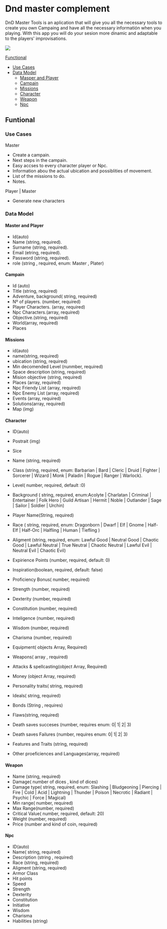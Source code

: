 # Dnd master complement


DnD Master Tools is an aplication that will give you all the necessary tools to create you own Campaing and have all the necessary informatión when you playing. With this app you will do your sesion more dinamic and adaptable to the players' improvisations.

![](https://media.giphy.com/media/3oEjHFzI1y4erDQ4kE/giphy.gif?cid=790b7611d8kr4at5b4kvqvrpkr8eq70hdd2uy6so6trzmnpe&ep=v1_gifs_search&rid=giphy.gif&ct=g)

[Functional](#funtional)
- [Use Cases](#use-cases)
- [Data Model](#data-model)
    - [Masper and Player](#master-and-player)
    - [Campain](#campain)
    - [Missions](#missions)
    - [Character](#character)
    - [Weapon](#weapon)
    - [Npc](#npc)


## Funtional

### Use Cases

Master

- Create a campain.
- Next steps in the campain.
- Easy accses to every character player or Npc.
- Information abou the actual ubication and possiblities of movement.
- List of the missions to do.
- Notes.

Player | Master
- Generate new characters

### Data Model

#### Master and Player
- Id(auto)
- Name (string, required).
- Surname (string, required).
- Email (etring, required).
- Password (string, required).
- role (string , required, enum: Master , Plater)

#### Campain

- Id (auto)
- Title (string, required)
- Adventure, background( string, required)
- Nº of players. (number, required)
- Player Characters. (array, required)
- Npc Characters.(array, required)
- Objective.(string, required)
- World(array, required)
- Places


#### Missions

- id(auto)
- name(string, required)
- ubication (string, required)
- Min decomended Level (nunmber, required)
- Space description (string, required)
- Mision objective (string, required)
- Places (array, required)
- Npc Friendy List (array, required)
- Npc Enemy List (array, required)
- Events (array, required)
- Solutions(array, required)
- Map (img)

#### Character

- ID(auto)
- Postrait (img)
- Sice
- Name (string, required)
- Class (string, required, enum: Barbarian | Bard | Cleric | Druid | Fighter | Sorcerer | Wizard | Monk | Paladin | Rogue | Ranger | Warlock).
- Level( number, required, default :0)
- Background ( string, required, enum:Acolyte | Charlatan | Criminal | Entertainer | Folk Hero | Guild Artisan | Hermit | Noble | Outlander | Sage | Sailor | Soldier | Urchin)
- Player Name(String, required)
- Race ( string, required, enum: Dragonborn | Dwarf | Elf | Gnome | Half-Elf | Half-Orc | Halfling | Human | Tiefling )
- Aligment (string, required, enum: Lawful Good | Neutral Good | Chaotic Good | Lawful Neutral | True Neutral | Chaotic Neutral | Lawful Evil | Neutral Evil | Chaotic Evil)
- Expirience Points (number, required, default: 0)
- Inspiration(boolean, required, default: false)
- Proficiency Bonus( number, required)

- Strength (number, required)
- Dexterity (number, required)
- Constitution (number, required)
- Inteligence (number, required)
- Wisdom (number, required)
- Charisma (number, required)

- Equipment( objects Array, Required)
- Weapons( array , required)
- Attacks & spellcasting(object Array, Required)
- Money (object Array, required)
- Personality traits( string, required)
- Ideals( string, required)
- Bonds (String , requires)
- Flaws(string, required)
- Death saves succeses (number, requires enum: 0| 1| 2| 3) 
- Death saves Failures (number, requires enum: 0| 1| 2| 3) 
- Features and Traits (string, required)
- Other proeficiences and Languages(array, required)


#### Weapon

- Name (string, required)
- Damage( number of dices , kind of dices)
- Damage type( string, required, enum: Slashing | Bludgeoning | Piercing | Fire | Cold | Acid | Lightning | Thunder | Poison | Necrotic | Radiant | Psychic | Force | Magical)
- Min range( number, required)
- Max Range(number, required)
- Critical Value( number, required, default: 20)
- Weight (number, required)
- Price (number and kind of coin, required)


#### Npc

- ID(auto)
- Name( string, required)
- Description (string , required)
- Race (string, required)
- Aligment (string, required)
- Armor Class
- Hit points
- Speed
- Strength
- Dexterity
- Constitution
- Initiative
- Wisdom
- Charisma
- Habilities (string)
